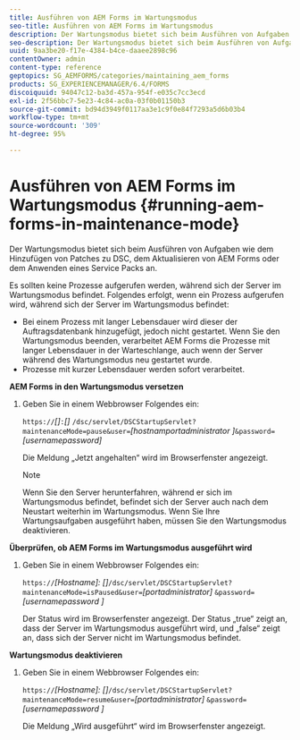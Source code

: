 ```yaml
---
title: Ausführen von AEM Forms im Wartungsmodus
seo-title: Ausführen von AEM Forms im Wartungsmodus
description: Der Wartungsmodus bietet sich beim Ausführen von Aufgaben wie dem Hinzufügen von Patches zu DSC, dem Aktualisieren von AEM Forms oder dem Anwenden eines Service Packs an. Erfahren Sie mehr über die Ausführung von AEM Forms im Wartungsmodus.
seo-description: Der Wartungsmodus bietet sich beim Ausführen von Aufgaben wie dem Hinzufügen von Patches zu DSC, dem Aktualisieren von AEM Forms oder dem Anwenden eines Service Packs an. Erfahren Sie mehr über die Ausführung von AEM Forms im Wartungsmodus.
uuid: 9aa3be20-f17e-4384-b4ce-daaee2898c96
contentOwner: admin
content-type: reference
geptopics: SG_AEMFORMS/categories/maintaining_aem_forms
products: SG_EXPERIENCEMANAGER/6.4/FORMS
discoiquuid: 94047c12-ba3d-457a-954f-e035c7cc3ecd
exl-id: 2f56bbc7-5e23-4c84-ac0a-03f0b01150b3
source-git-commit: bd94d3949f0117aa3e1c9f0e84f7293a5d6b03b4
workflow-type: tm+mt
source-wordcount: '309'
ht-degree: 95%

---
```


# Ausführen von AEM Forms im Wartungsmodus {#running-aem-forms-in-maintenance-mode}

Der Wartungsmodus bietet sich beim Ausführen von Aufgaben wie dem Hinzufügen von Patches zu DSC, dem Aktualisieren von AEM Forms oder dem Anwenden eines Service Packs an.

Es sollten keine Prozesse aufgerufen werden, während sich der Server im Wartungsmodus befindet. Folgendes erfolgt, wenn ein Prozess aufgerufen wird, während sich der Server im Wartungsmodus befindet:

* Bei einem Prozess mit langer Lebensdauer wird dieser der Auftragsdatenbank hinzugefügt, jedoch nicht gestartet. Wenn Sie den Wartungsmodus beenden, verarbeitet AEM Forms die Prozesse mit langer Lebensdauer in der Warteschlange, auch wenn der Server während des Wartungsmodus neu gestartet wurde.
* Prozesse mit kurzer Lebensdauer werden sofort verarbeitet.

**AEM Forms in den Wartungsmodus versetzen**

1. Geben Sie in einem Webbrowser Folgendes ein:

   `https://`*[]*`:`*[]* `/dsc/servlet/DSCStartupServlet?maintenanceMode=pause&user=`*[hostnamportadministrator ]*`&password=`*[usernamepassword]*

   Die Meldung „Jetzt angehalten“ wird im Browserfenster angezeigt.

   >[!NOTE]
   >
   >Wenn Sie den Server herunterfahren, während er sich im Wartungsmodus befindet, befindet sich der Server auch nach dem Neustart weiterhin im Wartungsmodus. Wenn Sie Ihre Wartungsaufgaben ausgeführt haben, müssen Sie den Wartungsmodus deaktivieren.

**Überprüfen, ob AEM Forms im Wartungsmodus ausgeführt wird**

1. Geben Sie in einem Webbrowser Folgendes ein:

   `https://`*[Hostname]: []*`/dsc/servlet/DSCStartupServlet?maintenanceMode=isPaused&user=`*[portadministrator]* `&password=`*[usernamepassword ]*

   Der Status wird im Browserfenster angezeigt. Der Status „true“ zeigt an, dass der Server im Wartungsmodus ausgeführt wird, und „false“ zeigt an, dass sich der Server nicht im Wartungsmodus befindet.

**Wartungsmodus deaktivieren**

1. Geben Sie in einem Webbrowser Folgendes ein:

   `https://`*[Hostname]: []*`/dsc/servlet/DSCStartupServlet?maintenanceMode=resume&user=`*[portadministrator]* `&password=`*[usernamepassword ]*

   Die Meldung „Wird ausgeführt“ wird im Browserfenster angezeigt.
